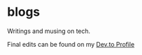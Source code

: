 # blogs

Writings and musing on tech. 

Final edits can be found on my [Dev.to Profile](https://dev.to/stories_of_ren)
